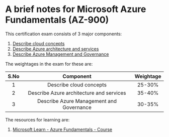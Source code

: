 # A brief notes for Microsoft Azure Fundamentals (AZ-900)

This certification exam consists of 3 major components:

1. [Describe cloud concepts](./cloud_concepts.md)
2. [Describe Azure architecture and services](./architecture_services.md)
3. [Describe Azure Management and Governance](./management_governance.md)

The weightages in the exam for these are:

| S.No |                Component                 | Weightage |
| :--: | :--------------------------------------: | :-------: |
|  1   |         Describe cloud concepts          |  25-30%   |
|  2   | Describe Azure architecture and services |  35-40%   |
|  3   | Describe Azure Management and Governance |  30-35%   |

The resources for learning are:

1. [Microsoft Learn - Azure Fundamentals - Course](https://learn.microsoft.com/en-us/training/courses/az-900t00/)
